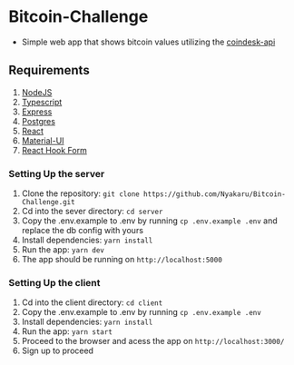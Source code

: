 # Bitcoin-Challenge
- Simple web app that shows bitcoin values utilizing the [coindesk-api](https://www.coindesk.com/coindesk-api)

## Requirements

1. [NodeJS](https://nodejs.org/)
2. [Typescript](https://www.typescriptlang.org/)
3. [Express](https://expressjs.com/)
4. [Postgres](https://www.postgresql.org/)
5. [React](https://reactjs.org/)
6. [Material-UI](https://material-ui.com/)
7. [React Hook Form](https://react-hook-form.com/)

### Setting Up the server

1. Clone the repository: `git clone https://github.com/Nyakaru/Bitcoin-Challenge.git`
2. Cd into the sever directory: `cd server`
3. Copy the .env.example to .env by running `cp .env.example .env` and replace the db config with yours
4. Install dependencies: `yarn install`
5. Run the app: `yarn dev`
6. The app should be running on `http://localhost:5000`

### Setting Up the client

1. Cd into the client directory: `cd client`
2. Copy the .env.example to .env by running `cp .env.example .env`
3. Install dependencies: `yarn install`
4. Run the app: `yarn start`
5. Proceed to the browser and acess the app on `http://localhost:3000/`
6. Sign up to proceed

